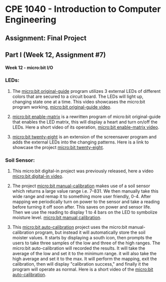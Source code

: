 # CPE 1040 - Introduction to Computer Engineering

 

## Assignment: Final Project

 

## Part I (Week 12, Assignment #7)

 

#### Week 12 - micro:bit I/O

 

### LEDs:

 

   1. The [micro:bit original-guide](original-guide.js) program utilizes  3 external LEDs of different colors that are secured  to a circuit board. The LEDs will light up, changing state one at a time. This video showcases the micro:bit program working, [micro:bit original-guide video](https://www.youtube.com/watch?v=UwvZo6rz1pk&feature=youtu.be).
   
   2. [micro:bit enable-matrix](enable-matrix.js) is a rewritten program of micro:bit original-guide that enables the LED matrix, this will display a heart and turn on/off the LEDs. Here a short video of its operation, [micro:bit enable-matrix video](http://imgur.com/gallery/ohaQHvc).
   
   3. [micro:bit twenty-eight](twenty-eight.js) is an extension of the screensaver program and adds the external LEDs into the changing patterns. Here is a link to showcase the project [micro:bit twenty-eight](http://imgur.com/gallery/VqaPnSS).
   
### Soil Sensor:

 

   1. This micro:bit digital-in project was previously released, here a video [micro:bit digital-in video](https://imgur.com/gallery/0Vkbxuh).
   
   2.  The project [micro:bit manual-calibration](manual-calibration.js) makes use of a soil sensor which returns a large value range i.e. 7-831. We then manually take this wide range and remap it to something more user friendly, 0-4. After mapping we periodically turn on power to the sensor and take a reading before turning it off soon after. This saves on power and sensor life. Then we use the reading to display 1 to 4 bars on the LED to symbolize moisture level.  [micro:bit manual calibration](http://imgur.com/gallery/gVGtsxj).
   
   3. This [micro:bit auto-calibration](auto-calibration.js) project uses the micro:bit manual-calibration program, but instead it will automatically store the soil moister values. It starts by displaying a south icon, then prompts the users to take three samples of the low and three of the high ranges. The micro:bit auto-calibration will recorded the results. It will take the average of the low and set it to the minimum range. it will also take the high average and set it to the max. It will perform the mapping, exit the calibration, then will display "calibration success," and finally it the program will operate as normal. Here is a short video of the [micro:bit auto-calibration](http://imgur.com/gallery/YWcCOuL). 
